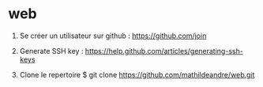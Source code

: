 web
===

1. Se créer un utilisateur sur github :
https://github.com/join

2. Generate SSH key : 
https://help.github.com/articles/generating-ssh-keys

3. Clone le repertoire
	$ git clone https://github.com/mathildeandre/web.git

